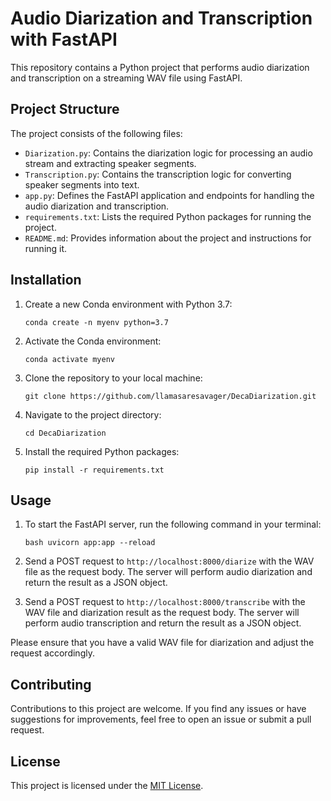 # Audio Diarization and Transcription with FastAPI

This repository contains a Python project that performs audio diarization and transcription on a streaming WAV file using FastAPI.

## Project Structure

The project consists of the following files:

- `Diarization.py`: Contains the diarization logic for processing an audio stream and extracting speaker segments.
- `Transcription.py`: Contains the transcription logic for converting speaker segments into text.
- `app.py`: Defines the FastAPI application and endpoints for handling the audio diarization and transcription.
- `requirements.txt`: Lists the required Python packages for running the project.
- `README.md`: Provides information about the project and instructions for running it.

## Installation

1. Create a new Conda environment with Python 3.7:

    ```conda create -n myenv python=3.7```

2. Activate the Conda environment:

    ```conda activate myenv```

3. Clone the repository to your local machine:

    ```git clone https://github.com/llamasaresavager/DecaDiarization.git```

4. Navigate to the project directory:

    ```cd DecaDiarization```

5. Install the required Python packages:

    ```pip install -r requirements.txt```

## Usage

1. To start the FastAPI server, run the following command in your terminal:

    ```bash uvicorn app:app --reload ```

2. Send a POST request to `http://localhost:8000/diarize` with the WAV file as the request body. The server will perform audio diarization and return the result as a JSON object.

3. Send a POST request to `http://localhost:8000/transcribe` with the WAV file and diarization result as the request body. The server will perform audio transcription and return the result as a JSON object.

Please ensure that you have a valid WAV file for diarization and adjust the request accordingly.

## Contributing

Contributions to this project are welcome. If you find any issues or have suggestions for improvements, feel free to open an issue or submit a pull request.

## License

This project is licensed under the [MIT License](LICENSE).
